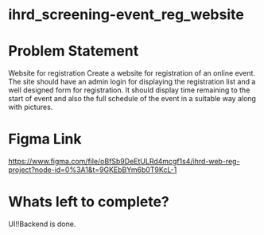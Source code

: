 # ihrd_screening-event_reg_website
# Problem Statement
Website for registration
Create a website for registration of an online event. The site should have an admin login for displaying the registration list and a well designed form for registration.  It should display time remaining to the start of event and also the full schedule of the event in a suitable way along with pictures.

# Figma Link
https://www.figma.com/file/oBfSb9DeEtULRd4mcgf1s4/ihrd-web-reg-project?node-id=0%3A1&t=9GKEbBYm6b0T9KcL-1

# Whats left to complete?
UI!!Backend is done.
